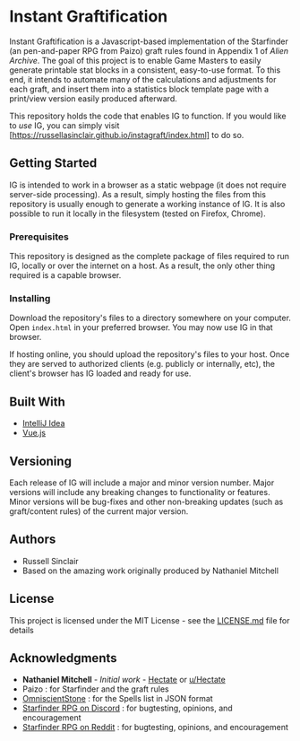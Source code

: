 # Instant Graftification

Instant Graftification is a Javascript-based implementation of the Starfinder (an pen-and-paper RPG from Paizo) graft rules found in Appendix 1 of _Alien Archive_. The goal of this project is to enable Game Masters to easily generate printable stat blocks in a consistent, easy-to-use format. To this end, it intends to automate many of the calculations and adjustments for each graft, and insert them into a statistics block template page with a print/view version easily produced afterward. 

This repository holds the code that enables IG to function. If you would like to _use_ IG, you can simply visit [https://russellasinclair.github.io/instagraft/index.html] to do so.

## Getting Started

IG is intended to work in a browser as a static webpage (it does not require server-side processing). As a result, simply hosting the files from this repository is usually enough to generate a working instance of IG. It is also possible to run it locally in the filesystem (tested on Firefox, Chrome).


### Prerequisites

This repository is designed as the complete package of files required to run IG, locally or over the internet on a host. As a result, the only other thing required is a capable browser.

### Installing

Download the repository's files to a directory somewhere on your computer. Open ``index.html`` in your preferred browser. You may now use IG in that browser.

If hosting online, you should upload the repository's files to your host. Once they are served to authorized clients (e.g. publicly or internally, etc), the client's browser has IG loaded and ready for use.

## Built With

* [IntelliJ Idea](https://www.jetbrains.com/idea/)
* [Vue.js](https://vuejs.org/)

## Versioning

Each release of IG will include a major and minor version number. Major versions will include any breaking changes to functionality or features. Minor versions will be bug-fixes and other non-breaking updates (such as graft/content rules) of the current major version.

## Authors
* Russell Sinclair
* Based on the amazing work originally produced by Nathaniel Mitchell

## License

This project is licensed under the MIT License - see the [LICENSE.md](LICENSE.md) file for details

## Acknowledgments

* **Nathaniel Mitchell** - *Initial work* - [Hectate](https://github.com/Hectate) or [u/Hectate](https://www.reddit.com/user/Hectate)
* Paizo : for Starfinder and the graft rules
* [OmniscientStone](https://www.reddit.com/user/OmniscientScone) : for the Spells list in JSON format
* [Starfinder RPG on Discord](https://discord.gg/7EKgfwK) : for bugtesting, opinions, and encouragement
* [Starfinder RPG on Reddit](https://www.reddit.com/r/starfinder_rpg) : for bugtesting, opinions, and encouragement

